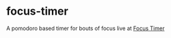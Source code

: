 # focus-timer
A pomodoro based timer for bouts of focus live at [Focus Timer](https://eckertliam.github.io/focus-timer/)
